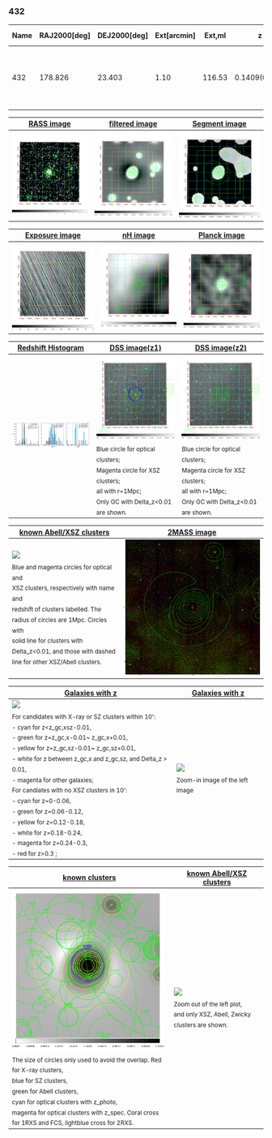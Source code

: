 <div STYLE="page-break-after: always;"></div>

### 432

|Name|RAJ2000[deg]|DEJ2000[deg] |Ext[arcmin]| Ext,ml | z | z_src| C|GC(XSZ,Delta_z<0.01)| GC(OPT,Delta_z<0.01)|GC| R_sig[arcmin] | R500[arcmin] | R500[Mpc]| CRsig[c/s] | CR500[c/s] |L500[1E44 erg/s]|F500[1E-12 erg/s/cm^2]| M500[1E14 Msun]|Tx[keV]|Cnt_sig|Beta|Rc[arcmin]|Comment|Alias|
|---|---|---|---|---|---|------|---|--------|---------|----------|---|---|---|---|---|---|---|---|---|---|---|---|---|---|
|432| 178.826| 23.403| 1.10| 116.53| 0.1409(0.005)| z1, z_xsz| B| F20, MCXC, PSZ2, Tar, XB| A, C, N, RM, W| A, C, F20, MCXC, N, PSZ2, Tar, W, XB| 8.312| 8.801| 1.310| 0.654(0.046)| 0.661(0.046)| 7.030(0.193)| 13.242(0.363)| 7.33(0.10)| 7.66(0.06)| 290.3| 0.837(-0.089+0.096)| 2.656(-0.479+0.450)| -| k042|

|[RASS image](../image/432/432_img.pdf)|[filtered image](../image/432/432_fil.pdf)|[Segment image](../image/432/432_seg.pdf)|
|-------------------|--------------------|-------------------|
| <img src="../image/432/432_img.png" width="300">  | <img src="../image/432/432_fil.png" width="300">   | <img src="../image/432/432_seg.png" width="300">  |

|[Exposure image](../image/432/432_mex.pdf)| [nH image](../image/432/432_nh.pdf)| [Planck image](../image/432/432_p.pdf)|
|-------------------|--------------------|-------------------|
|<img src="../image/432/432_mex.png" width="300">   | <img src="../image/432/432_nh.png" width="300">    | <img src="../image/432/432_p.png" width="300"> |

|[Redshift Histogram](../image/432/432_zg.pdf) | [DSS image(z1)](../image/432/432_dss_z1.pdf)      |  [DSS image(z2)](../image/432/432_dss_z2.pdf)    |
|-------------------|--------------------|-------------------|
|<img src="../image/432/432_zg.png" width="300"> |<img src="../image/432/432_dss_z1.png" width="300"> <sub><br>Blue circle for optical clusters; <br>Magenta circle for XSZ clusters; <br>all with r=1Mpc; <br>Only GC with Delta_z<0.01 are shown. </sub>| <img src="../image/432/432_dss_z2.png" width="300"><sub><br>Blue circle for optical clusters; <br>Magenta circle for XSZ clusters; <br>all with r=1Mpc; <br>Only GC with Delta_z<0.01 are shown. </sub> |

|[known Abell/XSZ clusters](../image/432/432_m.pdf) | [2MASS image](../image/432/432_2mass.pdf)      |
|-------------------|-------------------|
|<img src=../image/432/432_m.png width="300"> <br><sub>Blue and magenta circles for optical and <br>XSZ clusters, respectively with name and <br>redshift of clusters labelled. The <br>radius of circles are 1Mpc. Circles with <br>solid line for clusters with <br>Delta_z<0.01, and those with dashed <br>line for other XSZ/Abell clusters.        </sub>|<img src="../image/432/432_2mass.png" width="300">  |

|[Galaxies with z](../image/432/432_opt_ned.pdf) |[Galaxies with z](../image/432/432_opt_ned_zoom.pdf) |
|-------------------|-------------------|
| <img src=../image/432/432_opt_ned.png width="300"> <br><sub> For candidates with X-ray or SZ clusters within 10': <br> - cyan for z<z_gc,xsz-0.01, <br> - green for z=z_gc,x-0.01~ z_gc,x+0.01, <br> - yellow for z=z_gc,sz-0.01~ z_gc,sz+0.01, <br> - white for z between z_gc,x and z_gc,sz, and Delta_z > 0.01, <br> - magenta for other galaxies; <br>For candiates with no XSZ clusters in 10': <br> - cyan for z=0-0.06, <br> - green for z=0.06-0.12, <br> - yellow for z=0.12-0.18, <br> - white for z=0.18-0.24, <br> - magenta for z=0.24-0.3, <br> - red for z>0.3 ;  </sub>|<img src=../image/432/432_opt_ned_zoom.png width="300">  <br><sub> Zoom-in image of the left image</sub>|

|[known clusters](../image/432/432_gc.pdf) |[known Abell/XSZ clusters](../image/432/432_gc_large.pdf) |
|-------------------|-------------------|
| <img src=../image/432/432_gc.png width="300"> <br><sub> The size of circles only used to avoid the overlap. Red for X-ray clusters, <br> blue for SZ clusters, <br> green for Abell clusters, <br> cyan for optical clusters with z_photo, <br> magenta for optical clusters with z_spec. Coral cross for 1RXS and FCS, lightblue cross for 2RXS. </sub>|<img src=../image/432/432_gc_large.png width="300"> <br><sub> Zoom out of the left plot, <br> and only XSZ, Abell, Zwicky clusters are shown. </sub> |



